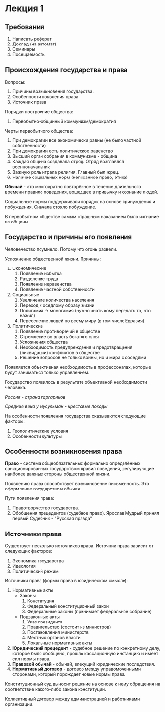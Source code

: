 # Лекция 1

## Требования

1. Написать реферат
2. Доклад (на автомат)
3. Семинары
4. Посещаемость

## Происхождения государства и права

Вопросы:

1. Причины возникновения государства.
2. Особенности появления права
3. Источник права

Порядки построение общества:

1. Первобытно-общинный коммунизм/демократия

Черты первобытного общества:

1. При демократии все экономически равны (не было частной собственности)
2. При демократии есть политическое равенство
3. Высший орган собрания в коммунизме - община
4. Каждая община создавала отряд. Отряд возглавлял военноначальник
5. Важную роль играла религия. Главный был жрец.
6. Наличие социальных норм (неписанное право, этика)

**Обычай** - это многократно повторённое в течение длительного времени правило поведения, вошедшее в привычку и сознание людей.

Социальные нормы поддерживали порядок на основе принуждения и побуждения. Сначала стояло побуждение.

В первобытном обществе самым страшным наказанием было изгнание из общины.

## Государство и причины его появления

Человечество поумнело. Потому что огонь развели.

Усложнение общественной жизни. Причины:

1. Экономические
    1. Появление избытка
    2. Разделение труда
    3. Появление неравенства
    4. Появление частной собственности
2. Социальные
    1. Увеличение количества населения
    2. Переход к оседлому образу жизни
    3. Полигамия -> моногамия (нужно знать кому передать то, что нажил)
    4. Переселение людей по всему миру (в том числе Евразия)
3. Политические
    1. Появление противоречий в обществе
    2. Стремление во власть богатого слоя
    3. Усложнения общества
    4. Необходимость предупреждения и предотвращения (ликвидации) конфликтов в обществе
    5. Решение вопросов не только войны, но и мира с соседями

Появляется объективная необходимость в профессоналах, которые будут заниматься только управлением.

Государство появилось в результате объективной необходимости человека.

*Россия - страна гаргариков*

*Средние века у мусульман - крестовые походы*

На особенности появления государства сказываются следующие факторы:

1. Геополитические условия
2. Особенности культуры

## Особенности возникновения права

**Право** - система общеобязательных формально определённых санкционированных государством правил поведения, регулирующие наиболее важные стороны общественной жизни.

Появлению права способствует возникновение письменность. Это оформление государством обычая.

Пути появления права:

1. Правотворчество государства.
2. Обобщения прецедентов (судебное право). Ярослав Мудрый принял первый Судебник - "Русская правда"

## Источники права

Существует несколько источников права. Источник права зависит от следующих факторов:

1. Экономика государства
2. Идеология
3. Политический режим

Источники права (формы права в юридическом смысле):

1. Нормативные акты
    * Законы
        1. Конституция
        2. Федеральный конституционный закон
        3. Федеральные законы (принимает федеральное собрание)
    * Подзаконные акты
        1. Указ президента
        2. Правительство (состоит из министров)
        3. Постановления министерств
        4. Местных органов власти
        5. Локальные нормативные акты
2. **Юридический прецедент** - судебное решение по конкретному делу, которое было обобщено, прошло кассационную инстанцию и имеет сил нормы права.
3. **Правовой обычай** - обычай, влекущий юридические последствия. 
4. **Нормативный договор** - договор между управомоченными сторонами, который порождает новые нормы права.

Конституционный суд выносит решение на основе к нему обращения на соответствие какого-либо закона конституции.

Коллективный договор между администрацией и работниками организации.
    

